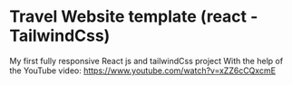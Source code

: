 # Travel Website template (react - TailwindCss)
My first fully responsive React js and tailwindCss project With the help of the YouTube video:
https://www.youtube.com/watch?v=xZZ6cCQxcmE
